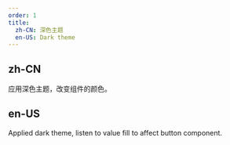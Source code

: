 ```yaml
---
order: 1
title:
  zh-CN: 深色主题
  en-US: Dark theme
---
```


## zh-CN

应用深色主题，改变组件的颜色。

## en-US

Applied dark theme, listen to value fill to affect button component.
